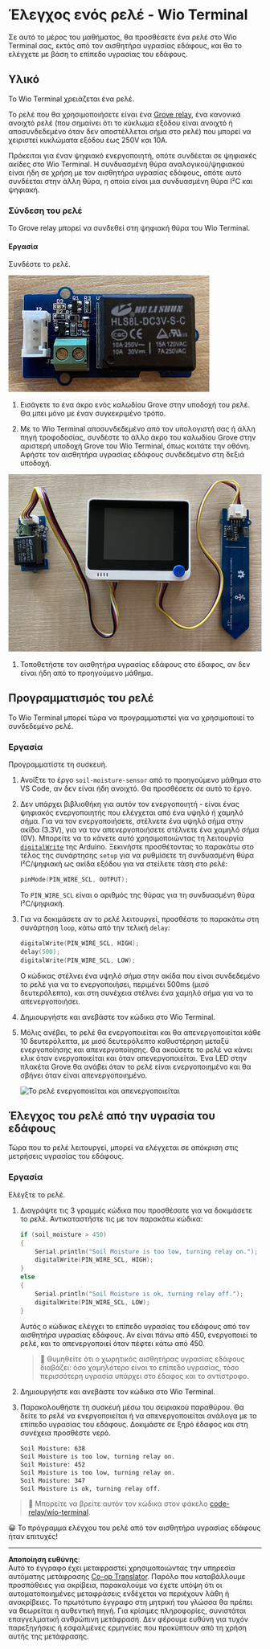 <!--
CO_OP_TRANSLATOR_METADATA:
{
  "original_hash": "f3c5d8afa2ef6a0b425ef8ff20615cb4",
  "translation_date": "2025-08-27T22:13:48+00:00",
  "source_file": "2-farm/lessons/3-automated-plant-watering/wio-terminal-relay.md",
  "language_code": "el"
}
-->
# Έλεγχος ενός ρελέ - Wio Terminal

Σε αυτό το μέρος του μαθήματος, θα προσθέσετε ένα ρελέ στο Wio Terminal σας, εκτός από τον αισθητήρα υγρασίας εδάφους, και θα το ελέγχετε με βάση το επίπεδο υγρασίας του εδάφους.

## Υλικό

Το Wio Terminal χρειάζεται ένα ρελέ.

Το ρελέ που θα χρησιμοποιήσετε είναι ένα [Grove relay](https://www.seeedstudio.com/Grove-Relay.html), ένα κανονικά ανοιχτό ρελέ (που σημαίνει ότι το κύκλωμα εξόδου είναι ανοιχτό ή αποσυνδεδεμένο όταν δεν αποστέλλεται σήμα στο ρελέ) που μπορεί να χειριστεί κυκλώματα εξόδου έως 250V και 10A.

Πρόκειται για έναν ψηφιακό ενεργοποιητή, οπότε συνδέεται σε ψηφιακές ακίδες στο Wio Terminal. Η συνδυασμένη θύρα αναλογικού/ψηφιακού είναι ήδη σε χρήση με τον αισθητήρα υγρασίας εδάφους, οπότε αυτό συνδέεται στην άλλη θύρα, η οποία είναι μια συνδυασμένη θύρα I²C και ψηφιακή.

### Σύνδεση του ρελέ

Το Grove relay μπορεί να συνδεθεί στη ψηφιακή θύρα του Wio Terminal.

#### Εργασία

Συνδέστε το ρελέ.

![Ένα Grove relay](../../../../../translated_images/grove-relay.d426958ca210fbd0fb7983d7edc069d46c73a8b0a099d94797bd756f7b6bb6be.el.png)

1. Εισάγετε το ένα άκρο ενός καλωδίου Grove στην υποδοχή του ρελέ. Θα μπει μόνο με έναν συγκεκριμένο τρόπο.

1. Με το Wio Terminal αποσυνδεδεμένο από τον υπολογιστή σας ή άλλη πηγή τροφοδοσίας, συνδέστε το άλλο άκρο του καλωδίου Grove στην αριστερή υποδοχή Grove του Wio Terminal, όπως κοιτάτε την οθόνη. Αφήστε τον αισθητήρα υγρασίας εδάφους συνδεδεμένο στη δεξιά υποδοχή.

![Το Grove relay συνδεδεμένο στην αριστερή υποδοχή και ο αισθητήρας υγρασίας εδάφους συνδεδεμένος στη δεξιά υποδοχή](../../../../../translated_images/wio-relay-and-soil-moisture-sensor.ed722202d42babe0be5f4518cf13e8c2c81e8df21d37839266cbdb60cf30172d.el.png)

1. Τοποθετήστε τον αισθητήρα υγρασίας εδάφους στο έδαφος, αν δεν είναι ήδη από το προηγούμενο μάθημα.

## Προγραμματισμός του ρελέ

Το Wio Terminal μπορεί τώρα να προγραμματιστεί για να χρησιμοποιεί το συνδεδεμένο ρελέ.

### Εργασία

Προγραμματίστε τη συσκευή.

1. Ανοίξτε το έργο `soil-moisture-sensor` από το προηγούμενο μάθημα στο VS Code, αν δεν είναι ήδη ανοιχτό. Θα προσθέσετε σε αυτό το έργο.

2. Δεν υπάρχει βιβλιοθήκη για αυτόν τον ενεργοποιητή - είναι ένας ψηφιακός ενεργοποιητής που ελέγχεται από ένα υψηλό ή χαμηλό σήμα. Για να τον ενεργοποιήσετε, στέλνετε ένα υψηλό σήμα στην ακίδα (3.3V), για να τον απενεργοποιήσετε στέλνετε ένα χαμηλό σήμα (0V). Μπορείτε να το κάνετε αυτό χρησιμοποιώντας τη λειτουργία [`digitalWrite`](https://www.arduino.cc/reference/en/language/functions/digital-io/digitalwrite/) της Arduino. Ξεκινήστε προσθέτοντας το παρακάτω στο τέλος της συνάρτησης `setup` για να ρυθμίσετε τη συνδυασμένη θύρα I²C/ψηφιακή ως ακίδα εξόδου για να στείλετε τάση στο ρελέ:

    ```cpp
    pinMode(PIN_WIRE_SCL, OUTPUT);
    ```

    Το `PIN_WIRE_SCL` είναι ο αριθμός της θύρας για τη συνδυασμένη θύρα I²C/ψηφιακή.

1. Για να δοκιμάσετε αν το ρελέ λειτουργεί, προσθέστε το παρακάτω στη συνάρτηση `loop`, κάτω από την τελική `delay`:

    ```cpp
    digitalWrite(PIN_WIRE_SCL, HIGH);
    delay(500);
    digitalWrite(PIN_WIRE_SCL, LOW);
    ```

    Ο κώδικας στέλνει ένα υψηλό σήμα στην ακίδα που είναι συνδεδεμένο το ρελέ για να το ενεργοποιήσει, περιμένει 500ms (μισό δευτερόλεπτο), και στη συνέχεια στέλνει ένα χαμηλό σήμα για να το απενεργοποιήσει.

1. Δημιουργήστε και ανεβάστε τον κώδικα στο Wio Terminal.

1. Μόλις ανέβει, το ρελέ θα ενεργοποιείται και θα απενεργοποιείται κάθε 10 δευτερόλεπτα, με μισό δευτερόλεπτο καθυστέρηση μεταξύ ενεργοποίησης και απενεργοποίησης. Θα ακούσετε το ρελέ να κάνει κλικ όταν ενεργοποιείται και όταν απενεργοποιείται. Ένα LED στην πλακέτα Grove θα ανάβει όταν το ρελέ είναι ενεργοποιημένο και θα σβήνει όταν είναι απενεργοποιημένο.

    ![Το ρελέ ενεργοποιείται και απενεργοποιείται](../../../../../images/relay-turn-on-off.gif)

## Έλεγχος του ρελέ από την υγρασία του εδάφους

Τώρα που το ρελέ λειτουργεί, μπορεί να ελέγχεται σε απόκριση στις μετρήσεις υγρασίας του εδάφους.

### Εργασία

Ελέγξτε το ρελέ.

1. Διαγράψτε τις 3 γραμμές κώδικα που προσθέσατε για να δοκιμάσετε το ρελέ. Αντικαταστήστε τις με τον παρακάτω κώδικα:

    ```cpp
    if (soil_moisture > 450)
    {
        Serial.println("Soil Moisture is too low, turning relay on.");
        digitalWrite(PIN_WIRE_SCL, HIGH);
    }
    else
    {
        Serial.println("Soil Moisture is ok, turning relay off.");
        digitalWrite(PIN_WIRE_SCL, LOW);
    }
    ```

    Αυτός ο κώδικας ελέγχει το επίπεδο υγρασίας του εδάφους από τον αισθητήρα υγρασίας εδάφους. Αν είναι πάνω από 450, ενεργοποιεί το ρελέ, και το απενεργοποιεί όταν πέφτει κάτω από 450.

    > 💁 Θυμηθείτε ότι ο χωρητικός αισθητήρας υγρασίας εδάφους διαβάζει: όσο χαμηλότερο είναι το επίπεδο υγρασίας, τόσο περισσότερη υγρασία υπάρχει στο έδαφος και το αντίστροφο.

1. Δημιουργήστε και ανεβάστε τον κώδικα στο Wio Terminal.

1. Παρακολουθήστε τη συσκευή μέσω του σειριακού παραθύρου. Θα δείτε το ρελέ να ενεργοποιείται ή να απενεργοποιείται ανάλογα με το επίπεδο υγρασίας του εδάφους. Δοκιμάστε σε ξηρό έδαφος και στη συνέχεια προσθέστε νερό.

    ```output
    Soil Moisture: 638
    Soil Moisture is too low, turning relay on.
    Soil Moisture: 452
    Soil Moisture is too low, turning relay on.
    Soil Moisture: 347
    Soil Moisture is ok, turning relay off.
    ```

> 💁 Μπορείτε να βρείτε αυτόν τον κώδικα στον φάκελο [code-relay/wio-terminal](../../../../../2-farm/lessons/3-automated-plant-watering/code-relay/wio-terminal).

😀 Το πρόγραμμα ελέγχου του ρελέ από τον αισθητήρα υγρασίας εδάφους ήταν επιτυχές!

---

**Αποποίηση ευθύνης**:  
Αυτό το έγγραφο έχει μεταφραστεί χρησιμοποιώντας την υπηρεσία αυτόματης μετάφρασης [Co-op Translator](https://github.com/Azure/co-op-translator). Παρόλο που καταβάλλουμε προσπάθειες για ακρίβεια, παρακαλούμε να έχετε υπόψη ότι οι αυτοματοποιημένες μεταφράσεις ενδέχεται να περιέχουν λάθη ή ανακρίβειες. Το πρωτότυπο έγγραφο στη μητρική του γλώσσα θα πρέπει να θεωρείται η αυθεντική πηγή. Για κρίσιμες πληροφορίες, συνιστάται επαγγελματική ανθρώπινη μετάφραση. Δεν φέρουμε ευθύνη για τυχόν παρεξηγήσεις ή εσφαλμένες ερμηνείες που προκύπτουν από τη χρήση αυτής της μετάφρασης.